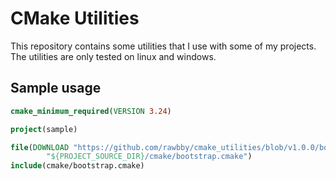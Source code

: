 CMake Utilities
===

This repository contains some utilities that I use with some of my projects.
The utilities are only tested on linux and windows.

Sample usage
---

```cmake
cmake_minimum_required(VERSION 3.24)

project(sample)

file(DOWNLOAD "https://github.com/rawbby/cmake_utilities/blob/v1.0.0/bootstrap.cmake"
        "${PROJECT_SOURCE_DIR}/cmake/bootstrap.cmake")
include(cmake/bootstrap.cmake)
```

